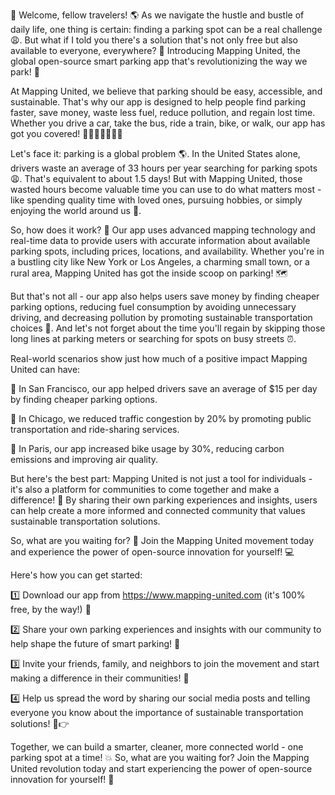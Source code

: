🎉 Welcome, fellow travelers! 🌎 As we navigate the hustle and bustle of daily life, one thing is certain: finding a parking spot can be a real challenge 😩. But what if I told you there's a solution that's not only free but also available to everyone, everywhere? 🤯 Introducing Mapping United, the global open-source smart parking app that's revolutionizing the way we park! 🚀

At Mapping United, we believe that parking should be easy, accessible, and sustainable. That's why our app is designed to help people find parking faster, save money, waste less fuel, reduce pollution, and regain lost time. Whether you drive a car, take the bus, ride a train, bike, or walk, our app has got you covered! 🚗🚌🚂🚴‍♀️🚶‍♂️

Let's face it: parking is a global problem 🌎. In the United States alone, drivers waste an average of 33 hours per year searching for parking spots 😩. That's equivalent to about 1.5 days! But with Mapping United, those wasted hours become valuable time you can use to do what matters most - like spending quality time with loved ones, pursuing hobbies, or simply enjoying the world around us 🌈.

So, how does it work? 🤔 Our app uses advanced mapping technology and real-time data to provide users with accurate information about available parking spots, including prices, locations, and availability. Whether you're in a bustling city like New York or Los Angeles, a charming small town, or a rural area, Mapping United has got the inside scoop on parking! 🗺️

But that's not all - our app also helps users save money by finding cheaper parking options, reducing fuel consumption by avoiding unnecessary driving, and decreasing pollution by promoting sustainable transportation choices 🌟. And let's not forget about the time you'll regain by skipping those long lines at parking meters or searching for spots on busy streets ⏰.

Real-world scenarios show just how much of a positive impact Mapping United can have:

🚗 In San Francisco, our app helped drivers save an average of $15 per day by finding cheaper parking options.

🚌 In Chicago, we reduced traffic congestion by 20% by promoting public transportation and ride-sharing services.

🌈 In Paris, our app increased bike usage by 30%, reducing carbon emissions and improving air quality.

But here's the best part: Mapping United is not just a tool for individuals - it's also a platform for communities to come together and make a difference! 🌟 By sharing their own parking experiences and insights, users can help create a more informed and connected community that values sustainable transportation solutions.

So, what are you waiting for? 🤔 Join the Mapping United movement today and experience the power of open-source innovation for yourself! 💻

Here's how you can get started:

1️⃣ Download our app from https://www.mapping-united.com (it's 100% free, by the way!) 📲

2️⃣ Share your own parking experiences and insights with our community to help shape the future of smart parking! 💬

3️⃣ Invite your friends, family, and neighbors to join the movement and start making a difference in their communities! 👫

4️⃣ Help us spread the word by sharing our social media posts and telling everyone you know about the importance of sustainable transportation solutions! 📱👉

Together, we can build a smarter, cleaner, more connected world - one parking spot at a time! 💥 So, what are you waiting for? Join the Mapping United revolution today and start experiencing the power of open-source innovation for yourself! 🚀